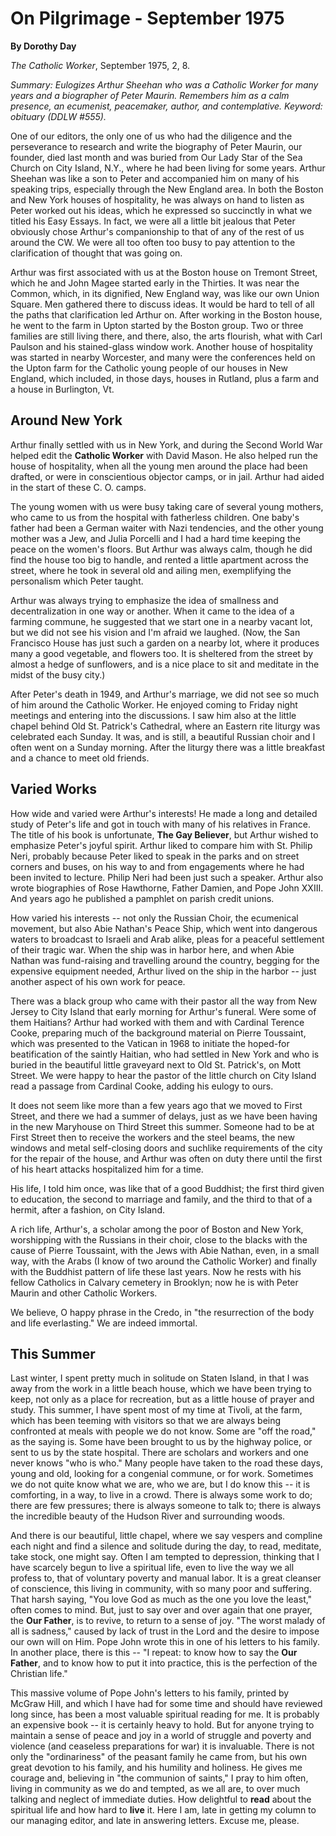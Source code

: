 On Pilgrimage - September 1975
==============================

**By Dorothy Day**

*The Catholic Worker*, September 1975, 2, 8.

*Summary: Eulogizes Arthur Sheehan who was a Catholic Worker for many
years and a biographer of Peter Maurin. Remembers him as a calm
presence, an ecumenist, peacemaker, author, and contemplative. Keyword:
obituary (DDLW \#555).*

One of our editors, the only one of us who had the diligence and the
perseverance to research and write the biography of Peter Maurin, our
founder, died last month and was buried from Our Lady Star of the Sea
Church on City Island, N.Y., where he had been living for some years.
Arthur Sheehan was like a son to Peter and accompanied him on many of
his speaking trips, especially through the New England area. In both the
Boston and New York houses of hospitality, he was always on hand to
listen as Peter worked out his ideas, which he expressed so succinctly
in what we titled his Easy Essays. In fact, we were all a little bit
jealous that Peter obviously chose Arthur's companionship to that of any
of the rest of us around the CW. We were all too often too busy to pay
attention to the clarification of thought that was going on.

Arthur was first associated with us at the Boston house on Tremont
Street, which he and John Magee started early in the Thirties. It was
near the Common, which, in its dignified, New England way, was like our
own Union Square. Men gathered there to discuss ideas. It would be hard
to tell of all the paths that clarification led Arthur on. After working
in the Boston house, he went to the farm in Upton started by the Boston
group. Two or three families are still living there, and there, also,
the arts flourish, what with Carl Paulson and his stained-glass window
work. Another house of hospitality was started in nearby Worcester, and
many were the conferences held on the Upton farm for the Catholic young
people of our houses in New England, which included, in those days,
houses in Rutland, plus a farm and a house in Burlington, Vt.

Around New York
---------------

Arthur finally settled with us in New York, and during the Second World
War helped edit the **Catholic Worker** with David Mason. He also helped
run the house of hospitality, when all the young men around the place
had been drafted, or were in conscientious objector camps, or in jail.
Arthur had aided in the start of these C. O. camps.

The young women with us were busy taking care of several young mothers,
who came to us from the hospital with fatherless children. One baby's
father had been a German waiter with Nazi tendencies, and the other
young mother was a Jew, and Julia Porcelli and I had a hard time keeping
the peace on the women's floors. But Arthur was always calm, though he
did find the house too big to handle, and rented a little apartment
across the street, where he took in several old and ailing men,
exemplifying the personalism which Peter taught.

Arthur was always trying to emphasize the idea of smallness and
decentralization in one way or another. When it came to the idea of a
farming commune, he suggested that we start one in a nearby vacant lot,
but we did not see his vision and I'm afraid we laughed. (Now, the San
Francisco House has just such a garden on a nearby lot, where it
produces many a good vegetable, and flowers too. It is sheltered from
the street by almost a hedge of sunflowers, and is a nice place to sit
and meditate in the midst of the busy city.)

After Peter's death in 1949, and Arthur's marriage, we did not see so
much of him around the Catholic Worker. He enjoyed coming to Friday
night meetings and entering into the discussions. I saw him also at the
little chapel behind Old St. Patrick's Cathedral, where an Eastern rite
liturgy was celebrated each Sunday. It was, and is still, a beautiful
Russian choir and I often went on a Sunday morning. After the liturgy
there was a little breakfast and a chance to meet old friends.

Varied Works
------------

How wide and varied were Arthur's interests! He made a long and detailed
study of Peter's life and got in touch with many of his relatives in
France. The title of his book is unfortunate, **The Gay Believer**, but
Arthur wished to emphasize Peter's joyful spirit. Arthur liked to
compare him with St. Philip Neri, probably because Peter liked to speak
in the parks and on street corners and buses, on his way to and from
engagements where he had been invited to lecture. Philip Neri had been
just such a speaker. Arthur also wrote biographies of Rose Hawthorne,
Father Damien, and Pope John XXIII. And years ago he published a
pamphlet on parish credit unions.

How varied his interests -- not only the Russian Choir, the ecumenical
movement, but also Abie Nathan's Peace Ship, which went into dangerous
waters to broadcast to Israeli and Arab alike, pleas for a peaceful
settlement of their tragic war. When the ship was in harbor here, and
when Abie Nathan was fund-raising and travelling around the country,
begging for the expensive equipment needed, Arthur lived on the ship in
the harbor -- just another aspect of his own work for peace.

There was a black group who came with their pastor all the way from New
Jersey to City Island that early morning for Arthur's funeral. Were some
of them Haitians? Arthur had worked with them and with Cardinal Terence
Cooke, preparing much of the background material on Pierre Toussaint,
which was presented to the Vatican in 1968 to initiate the hoped-for
beatification of the saintly Haitian, who had settled in New York and
who is buried in the beautiful little graveyard next to Old St.
Patrick's, on Mott Street. We were happy to hear the pastor of the
little church on City Island read a passage from Cardinal Cooke, adding
his eulogy to ours.

It does not seem like more than a few years ago that we moved to First
Street, and there we had a summer of delays, just as we have been having
in the new Maryhouse on Third Street this summer. Someone had to be at
First Street then to receive the workers and the steel beams, the new
windows and metal self-closing doors and suchlike requirements of the
city for the repair of the house, and Arthur was often on duty there
until the first of his heart attacks hospitalized him for a time.

His life, I told him once, was like that of a good Buddhist; the first
third given to education, the second to marriage and family, and the
third to that of a hermit, after a fashion, on City Island.

A rich life, Arthur's, a scholar among the poor of Boston and New York,
worshipping with the Russians in their choir, close to the blacks with
the cause of Pierre Toussaint, with the Jews with Abie Nathan, even, in
a small way, with the Arabs (I know of two around the Catholic Worker)
and finally with the Buddhist pattern of life these last years. Now he
rests with his fellow Catholics in Calvary cemetery in Brooklyn; now he
is with Peter Maurin and other Catholic Workers.

We believe, O happy phrase in the Credo, in "the resurrection of the
body and life everlasting." We are indeed immortal.

This Summer
-----------

Last winter, I spent pretty much in solitude on Staten Island, in that I
was away from the work in a little beach house, which we have been
trying to keep, not only as a place for recreation, but as a little
house of prayer and study. This summer, I have spent most of my time at
Tivoli, at the farm, which has been teeming with visitors so that we are
always being confronted at meals with people we do not know. Some are
"off the road," as the saying is. Some have been brought to us by the
highway police, or sent to us by the state hospital. There are scholars
and workers and one never knows "who is who." Many people have taken to
the road these days, young and old, looking for a congenial commune, or
for work. Sometimes we do not quite know what we are, who we are, but I
do know this -- it is comforting, in a way, to live in a crowd. There is
always some work to do; there are few pressures; there is always someone
to talk to; there is always the incredible beauty of the Hudson River
and surrounding woods.

And there is our beautiful, little chapel, where we say vespers and
compline each night and find a silence and solitude during the day, to
read, meditate, take stock, one might say. Often I am tempted to
depression, thinking that I have scarcely begun to live a spiritual
life, even to live the way we all profess to, that of voluntary poverty
and manual labor. It is a great cleanser of conscience, this living in
community, with so many poor and suffering. That harsh saying, "You love
God as much as the one you love the least," often comes to mind. But,
just to say over and over again that one prayer, the **Our Father**, is
to revive, to return to a sense of joy. "The worst malady of all is
sadness," caused by lack of trust in the Lord and the desire to impose
our own will on Him. Pope John wrote this in one of his letters to his
family. In another place, there is this -- "I repeat: to know how to say
the **Our Father**, and to know how to put it into practice, this is the
perfection of the Christian life."

This massive volume of Pope John's letters to his family, printed by
McGraw Hill, and which I have had for some time and should have reviewed
long since, has been a most valuable spiritual reading for me. It is
probably an expensive book -- it is certainly heavy to hold. But for
anyone trying to maintain a sense of peace and joy in a world of
struggle and poverty and violence (and ceaseless preparations for war)
it is invaluable. There is not only the "ordinariness" of the peasant
family he came from, but his own great devotion to his family, and his
humility and holiness. He gives me courage and, believing in "the
communion of saints," I pray to him often, living in community as we do
and tempted, as we all are, to over much talking and neglect of
immediate duties. How delightful to **read** about the spiritual life
and how hard to **live** it. Here I am, late in getting my column to our
managing editor, and late in answering letters. Excuse me, please.
